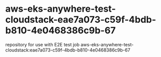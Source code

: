 # aws-eks-anywhere-test-cloudstack-eae7a073-c59f-4bdb-b810-4e0468386c9b-67
repository for use with E2E test job aws-eks-anywhere-test-cloudstack:eae7a073-c59f-4bdb-b810-4e0468386c9b-67
